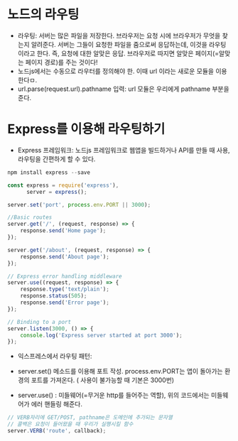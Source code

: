 # 노드의 라우팅

- 라우팅: 서버는 많은 파일을 저장한다. 브라우저는 요청 시에 브라우저가 무엇을 찾는지 알려준다. 서버는 그들이 요청한 파일을 줌으로써 응답하는데, 이것을 라우팅이라고 한다. 즉, 요청에 대한 알맞은 응답. 브라우저로 따지면 알맞은 페이지(=알맞는 페이지 경로)를 주는 것이다!
- 노드js에서는 수동으로 라우터를 정의해야 한. 이때 url 이라는 새로운 모듈을 이용한다ㅁ.
- url.parse(request.url).pathname 입력: url 모듈은 우리에게 pathname 부분을 준다.

[]()

# Express를 이용해 라우팅하기

- Express 프레임워크: 노드js 프레임워크로 웹앱을 빌드하거나 API를 만들 때 사용, 라우팅을 간편하게 할 수 있다.

```jsx
npm install express --save
```

```jsx
const express = require('express'),
      server = express();

server.set('port', process.env.PORT || 3000);

//Basic routes
server.get('/', (request, response) => {
	response.send('Home page');  
});

server.get('/about', (request, response) => {
	response.send('About page');
});

// Express error handling middleware
server.use((request, response) => {
	response.type('text/plain');
	response.status(505);
	response.send('Error page');
});

// Binding to a port
server.listen(3000, () => {
	console.log('Express server started at port 3000');  
});
```

- 익스프레스에서 라우팅 패턴:

- server.set() 메소드를 이용해 포트 작성. process.env.PORT는 앱이 돌아가는 환경의 포트를 가져온다. ( 사용이 불가능할 때 기본은 3000번)
- server.use() : 미들웨어(=무거운 http를 들어주는 역할), 위의 코드에서는 미들웨어가 에러 핸들링 해준다.

```jsx
// VERB자리에 GET/POST, pathname은 도메인에 추가되는 문자열
// 콜백은 요청이 들어왔을 때 우리가 실행시킬 함수
server.VERB('route', callback);
```